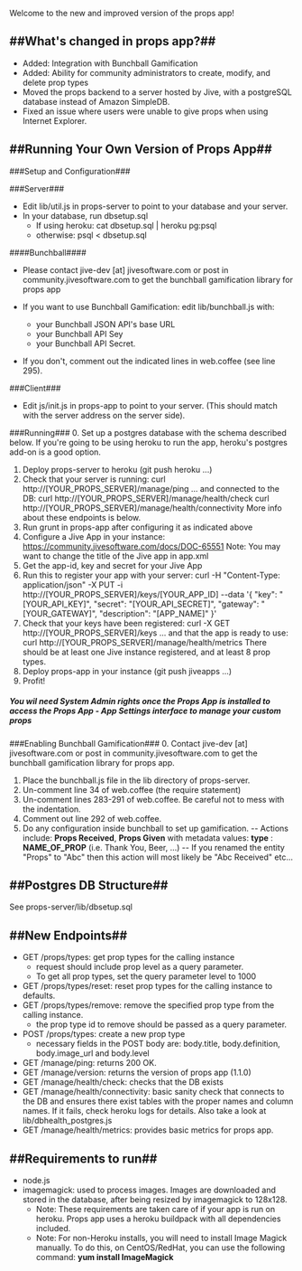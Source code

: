 Welcome to the new and improved version of the props app!

##What's changed in props app?##
--------------------------------
- Added: Integration with Bunchball Gamification
- Added: Ability for community administrators to create, modify, and delete prop types
- Moved the props backend to a server hosted by Jive, with a postgreSQL database instead of Amazon SimpleDB.
- Fixed an issue where users were unable to give props when using Internet Explorer.

##Running Your Own Version of Props App##
-----------------------------------------

###Setup and Configuration###

###Server###
- Edit lib/util.js in props-server to point to your database and your server.
- In your database, run dbsetup.sql
    - If using heroku: cat dbsetup.sql | heroku pg:psql
    - otherwise: psql < dbsetup.sql

####Bunchball####
- Please contact jive-dev [at] jivesoftware.com or post in community.jivesoftware.com to get the bunchball gamification library for props app
- If you want to use Bunchball Gamification: edit lib/bunchball.js with:
    - your Bunchball JSON API's base URL
    - your Bunchball API Sey
    - your Bunchball API Secret.

- If you don't, comment out the indicated lines in web.coffee (see line 295).

###Client###
- Edit js/init.js in props-app to point to your server. (This should match with the server address on the server side).

###Running###
0.  Set up a postgres database with the schema described below. If you're going to be using heroku to run the app, heroku's postgres add-on is a good option.
1.  Deploy props-server to heroku (git push heroku ...)
2.  Check that your server is running:
    curl http://[YOUR_PROPS_SERVER]/manage/ping
    ... and connected to the DB:
    curl http://[YOUR_PROPS_SERVER]/manage/health/check
    curl http://[YOUR_PROPS_SERVER]/manage/health/connectivity
    More info about these endpoints is below.
3.  Run grunt in props-app after configuring it as indicated above
4.  Configure a Jive App in your instance: https://community.jivesoftware.com/docs/DOC-65551
    Note: You may want to change the title of the Jive app in app.xml
5.  Get the app-id, key and secret for your Jive App
6.  Run this to register your app with your server:
    curl -H "Content-Type: application/json" -X PUT -i http://[YOUR_PROPS_SERVER]/keys/[YOUR_APP_ID] --data '{ "key": "[YOUR_API_KEY]", "secret": "[YOUR_API_SECRET]", "gateway": "[YOUR_GATEWAY]", "description": "[APP_NAME]" }'
7.  Check that your keys have been registered:
    curl -X GET http://[YOUR_PROPS_SERVER]/keys
    ... and that the app is ready to use:
    curl http://[YOUR_PROPS_SERVER]/manage/health/metrics
        There should be at least one Jive instance registered, and at least 8 prop types.
8.  Deploy props-app in your instance (git push jiveapps ...)
9.  Profit!

##### You wil need System Admin rights once the Props App is installed to access the **Props App - App Settings** interface to manage your custom props

###Enabling Bunchball Gamification###
0.  Contact jive-dev [at] jivesoftware.com or post in community.jivesoftware.com to get the bunchball gamification library for props app.
1.  Place the bunchball.js file in the lib directory of props-server.
2.  Un-comment line 34 of web.coffee (the require statement)
3.  Un-comment lines 283-291 of web.coffee. Be careful not to mess with the indentation.
4.  Comment out line 292 of web.coffee.
5.  Do any configuration inside bunchball to set up gamification.
-- Actions include:  **Props Received**, **Props Given** with metadata values:  **type** : **NAME_OF_PROP** (i.e. Thank You, Beer, ...)
-- If you renamed the entity "Props" to "Abc" then this action will most likely be "Abc Received" etc... 

##Postgres DB Structure##
-------------------------

See props-server/lib/dbsetup.sql

##New Endpoints##
-----------------
- GET /props/types: get prop types for the calling instance
    - request should include prop level as a query parameter.
    - To get all prop types, set the query parameter level to 1000
- GET /props/types/reset: reset prop types for the calling instance to defaults.
- GET /props/types/remove: remove the specified prop type from the calling instance.
    - the prop type id to remove should be passed as a query parameter.
- POST /props/types: create a new prop type
    - necessary fields in the POST body are: body.title, body.definition, body.image_url and body.level
- GET /manage/ping: returns 200 OK.
- GET /manage/version: returns the version of props app (1.1.0)
- GET /manage/health/check: checks that the DB exists
- GET /manage/health/connectivity: basic sanity check that connects to the DB and ensures there exist tables with the proper names and column names. If it fails, check heroku logs for details. Also take a look at lib/dbhealth_postgres.js
- GET /manage/health/metrics: provides basic metrics for props app.

##Requirements to run##
-----------------------
- node.js
- imagemagick: used to process images. Images are downloaded and stored in the database, after being resized by imagemagick to 128x128.  
    - Note: These requirements are taken care of if your app is run on heroku. Props app uses a heroku buildpack with all dependencies included.
    - Note:  For non-Heroku installs, you will need to install Image Magick manually.  To do this, on CentOS/RedHat, you can use the following command: **yum install ImageMagick**
